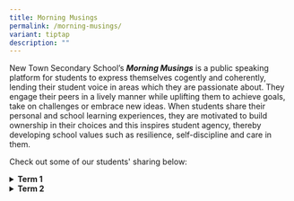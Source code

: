 ```yaml
---
title: Morning Musings
permalink: /morning-musings/
variant: tiptap
description: ""
---
```

<p>New Town Secondary School’s <strong><em>Morning Musings</em></strong> is
a public speaking platform for students to express themselves cogently
and coherently, lending their student voice in areas which they are passionate
about. They engage their peers in a lively manner while uplifting them
to achieve goals, take on challenges or embrace new ideas. When students
share their personal and school learning experiences, they are motivated
to build ownership in their choices and this inspires student agency, thereby
developing school values such as resilience, self-discipline and care in
them.</p>
<p>Check out some of our students' sharing below:</p>
<div data-type="detailGroup" class="isomer-accordion isomer-accordion-white">
<details class="isomer-details">
<summary><strong>Term 1</strong>
</summary>
<div data-type="detailsContent" class="isomer-details-content">
<table style="minWidth: 50px">
<colgroup>
<col>
<col>
</colgroup>
<tbody>
<tr>
<th rowspan="1" colspan="1">
<div class="iframe-wrapper">
<iframe height="180" width="320" allowfullscreen="true" frameborder="0" src="https://www.youtube.com/embed/o3dwUHQhD04?si=7KVwMjNCyaAr6txL"></iframe>
</div>
</th>
<th rowspan="1" colspan="1">
<div class="iframe-wrapper">
<iframe height="180" width="320" allowfullscreen="true" frameborder="0" src="https://www.youtube.com/embed/H6HYGl6YlQg?si=Lr4KUtTIZF7_oHau"></iframe>
</div>
</th>
</tr>
<tr>
<td rowspan="1" colspan="1">
<div class="iframe-wrapper">
<iframe height="180" width="320" allowfullscreen="true" frameborder="0" src="https://www.youtube.com/embed/Y4R971ZQ9cg?si=J6NO33nx5HNOGaSH"></iframe>
</div>
</td>
<td rowspan="1" colspan="1">
<div class="iframe-wrapper">
<iframe height="180" width="320" allowfullscreen="true" frameborder="0" src="https://www.youtube.com/embed/t9mqlXS1tVo?si=oU91-oQoeuH2csks"></iframe>
</div>
</td>
</tr>
<tr>
<td rowspan="1" colspan="1">
<div class="iframe-wrapper">
<iframe height="180" width="320" allowfullscreen="true" frameborder="0" src="https://www.youtube.com/embed/DJV_kw_PdD8?si=UrOC8oUut4JCklS-"></iframe>
</div>
</td>
<td rowspan="1" colspan="1">
<div class="iframe-wrapper">
<iframe height="180" width="320" allowfullscreen="true" frameborder="0" src="https://www.youtube.com/embed/ekegML-Dekg?si=LGIYxpqPiz8k7upt"></iframe>
</div>
</td>
</tr>
<tr>
<td rowspan="1" colspan="1">
<div class="iframe-wrapper">
<iframe height="180" width="320" allowfullscreen="true" frameborder="0" src="https://www.youtube.com/embed/iscSjR0wYDA?si=dgOY0LJPn_rwPfYT"></iframe>
</div>
</td>
<td rowspan="1" colspan="1">
<div class="iframe-wrapper">
<iframe height="180" width="320" allowfullscreen="true" frameborder="0" src="https://www.youtube.com/embed/_ioN-ynwcKg?si=fI5S7zWQ3q9Cs62Y"></iframe>
</div>
</td>
</tr>
<tr>
<td rowspan="1" colspan="1">
<div class="iframe-wrapper">
<iframe height="180" width="320" allowfullscreen="true" frameborder="0" src="https://www.youtube.com/embed/zBS8qSYuXWA?si=ULgvkLxlxvMNn3dX"></iframe>
</div>
</td>
<td rowspan="1" colspan="1">
<div class="iframe-wrapper">
<iframe height="180" width="320" allowfullscreen="true" frameborder="0" src="https://www.youtube.com/embed/i2SXNOTCVns?si=fvnhuDq8cnOo9iq6"></iframe>
</div>
</td>
</tr>
<tr>
<td rowspan="1" colspan="1">
<div class="iframe-wrapper">
<iframe height="180" width="320" allowfullscreen="true" frameborder="0" src="https://www.youtube.com/embed/TzVpzAwwHi0?si=IZdhjSYAvrmgT8XS"></iframe>
</div>
</td>
<td rowspan="1" colspan="1">
<div class="iframe-wrapper">
<iframe height="180" width="320" allowfullscreen="true" frameborder="0" src="https://www.youtube.com/embed/iXu2z3da3bc?si=RiZzpGREHP4oiEtN"></iframe>
</div>
</td>
</tr>
<tr>
<td rowspan="1" colspan="1">
<div class="iframe-wrapper">
<iframe height="180" width="320" allowfullscreen="true" frameborder="0" src="https://www.youtube.com/embed/QA-QhlTFnY4?si=XbkeNE2aoH4zK-kI"></iframe>
</div>
</td>
<td rowspan="1" colspan="1">
<div class="iframe-wrapper">
<iframe height="180" width="320" allowfullscreen="true" frameborder="0" src="https://www.youtube.com/embed/ESuNjqpVxGY?si=48T8fkGcF0_CjtUb"></iframe>
</div>
</td>
</tr>
</tbody>
</table>
</div>
</details>
<details class="isomer-details">
<summary><strong>Term 2</strong>
</summary>
<div data-type="detailsContent" class="isomer-details-content">
<table style="minWidth: 50px">
<colgroup>
<col>
<col>
</colgroup>
<tbody>
<tr>
<th rowspan="1" colspan="1">
<div class="iframe-wrapper">
<iframe height="180" width="320" allowfullscreen="true" frameborder="0" src="https://www.youtube.com/embed/nwkuAaE6Jw8?si=5L-ze6crbRUVlsmm"></iframe>
</div>
</th>
<th rowspan="1" colspan="1">
<div class="iframe-wrapper">
<iframe height="180" width="320" allowfullscreen="true" frameborder="0" src="https://www.youtube.com/embed/njsIBcEy0XA?si=_HdR2PYEqN6yTOeY"></iframe>
</div>
</th>
</tr>
<tr>
<td rowspan="1" colspan="1">
<div class="iframe-wrapper">
<iframe height="180" width="320" allowfullscreen="true" frameborder="0" src="https://www.youtube.com/embed/tDdvBM9Q32o?si=LDVRxdRtuA9MubIb"></iframe>
</div>
</td>
<td rowspan="1" colspan="1">
<div class="iframe-wrapper">
<iframe height="180" width="320" allowfullscreen="true" frameborder="0" src="https://www.youtube.com/embed/Em17madWJbQ?si=Pvaw_FUviIOX37k7"></iframe>
</div>
</td>
</tr>
<tr>
<td rowspan="1" colspan="1">
<div class="iframe-wrapper">
<iframe height="180" width="320" allowfullscreen="true" frameborder="0" src="https://www.youtube.com/embed/4znzmzm2kJo?si=7ge9hjQV_fBfIypH"></iframe>
</div>
</td>
<td rowspan="1" colspan="1">
<div class="iframe-wrapper">
<iframe height="180" width="320" allowfullscreen="true" frameborder="0" src="https://www.youtube.com/embed/alTmnKUx1Tw?si=IJBE2qrL-wRpbfkp"></iframe>
</div>
</td>
</tr>
<tr>
<td rowspan="1" colspan="1">
<div class="iframe-wrapper">
<iframe height="180" width="320" allowfullscreen="true" frameborder="0" src="https://www.youtube.com/embed/pLyWG3RBxQw?si=YyhQSK7T1nTfotK3"></iframe>
</div>
</td>
<td rowspan="1" colspan="1">
<div class="iframe-wrapper">
<iframe height="180" width="320" allowfullscreen="true" frameborder="0" src="https://www.youtube.com/embed/AyXXCouua3s?si=GGCmNJK0SC988enA"></iframe>
</div>
</td>
</tr>
<tr>
<td rowspan="1" colspan="1">
<div class="iframe-wrapper">
<iframe height="180" width="320" allowfullscreen="true" frameborder="0" src="https://www.youtube.com/embed/p5pg5FnzLYM?si=SwVCbwOS6FWh3Fo-"></iframe>
</div>
</td>
<td rowspan="1" colspan="1">
<div class="iframe-wrapper">
<iframe height="180" width="320" allowfullscreen="true" frameborder="0" src="https://www.youtube.com/embed/jXRsHlbBXXY?si=VlPr55lqADq8QxIv"></iframe>
</div>
</td>
</tr>
<tr>
<td rowspan="1" colspan="1">
<div class="iframe-wrapper">
<iframe height="180" width="320" allowfullscreen="true" frameborder="0" src="https://www.youtube.com/embed/xcW9IihgdXc?si=Dv5wyUZZePhWkOQg"></iframe>
</div>
</td>
<td rowspan="1" colspan="1">
<div class="iframe-wrapper">
<iframe height="180" width="320" allowfullscreen="true" frameborder="0" src="https://www.youtube.com/embed/QRGk9VEYAgs?si=0qlECv8Y4TpObiJH"></iframe>
</div>
</td>
</tr>
<tr>
<td rowspan="1" colspan="1">
<div class="iframe-wrapper">
<iframe height="180" width="320" allowfullscreen="true" frameborder="0" src="https://www.youtube.com/embed/IZnQ4bZ66Uw?si=ZAupZurZq-A7JL-z"></iframe>
</div>
</td>
<td rowspan="1" colspan="1">
<div class="iframe-wrapper">
<iframe height="180" width="320" allowfullscreen="true" frameborder="0" src="https://www.youtube.com/embed/sCtdN2GKg_s?si=-I7WyIY2mDWrWkGi"></iframe>
</div>
</td>
</tr>
</tbody>
</table>
</div>
</details>
</div>
<p></p>